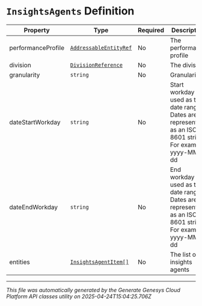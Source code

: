 # `InsightsAgents` Definition

| Property | Type | Required | Description |
|----------|------|----------|-------------|
| performanceProfile | [`AddressableEntityRef`](addressableentityref-definition.md) | No | The performance profile |
| division | [`DivisionReference`](divisionreference-definition.md) | No | The division |
| granularity | `string` | No | Granularity |
| dateStartWorkday | `string` | No | Start workday used as the date range. Dates are represented as an ISO-8601 string. For example: yyyy-MM-dd |
| dateEndWorkday | `string` | No | End workday used as the date range. Dates are represented as an ISO-8601 string. For example: yyyy-MM-dd |
| entities | [`InsightsAgentItem[]`](insightsagentitem-definition.md) | No | The list of insights agents |

---

*This file was automatically generated by the Generate Genesys Cloud Platform API classes utility on 2025-04-24T15:04:25.706Z*